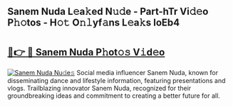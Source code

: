 ## Sanem Nuda L𝚎a𝚔ed N𝚞𝚍e - Part-hTr Vi𝚍𝚎o P𝚑𝚘tos - H𝚘𝚝 O𝚗𝚕yf𝚊ns L𝚎a𝚔s IoEb4

# <h2><a href="http://kf5r3a.oniu.top/?m=Sanem+Nuda">🔗👉 🔴 Sanem Nuda P𝚑ot𝚘𝚜 V𝚒d𝚎o</a></h2>

[![Sanem Nuda Nu𝚍e𝚜](https://i.imgur.com/0qMVB7G.gif)](http://kf5r3a.oniu.top/?m=Sanem+Nuda)
Social media influencer Sanem Nuda, known for disseminating dance and lifestyle information, featuring presentations and vlogs. Trailblazing innovator Sanem Nuda, recognized for their groundbreaking ideas and commitment to creating a better future for all.  
